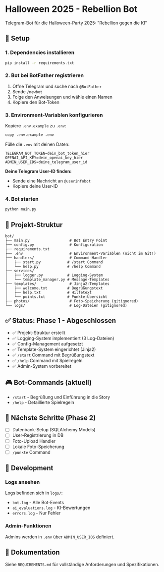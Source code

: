 # Halloween 2025 - Rebellion Bot

Telegram-Bot für die Halloween-Party 2025: "Rebellion gegen die KI"

## 🚀 Setup

### 1. Dependencies installieren

```bash
pip install -r requirements.txt
```

### 2. Bot bei BotFather registrieren

1. Öffne Telegram und suche nach `@BotFather`
2. Sende `/newbot`
3. Folge den Anweisungen und wähle einen Namen
4. Kopiere den Bot-Token

### 3. Environment-Variablen konfigurieren

Kopiere `.env.example` zu `.env`:

```bash
copy .env.example .env
```

Fülle die `.env` mit deinen Daten:

```env
TELEGRAM_BOT_TOKEN=dein_bot_token_hier
OPENAI_API_KEY=dein_openai_key_hier
ADMIN_USER_IDS=deine_telegram_user_id
```

**Deine Telegram User-ID finden:**
- Sende eine Nachricht an `@userinfobot`
- Kopiere deine User-ID

### 4. Bot starten

```bash
python main.py
```

## 📁 Projekt-Struktur

```
bot/
├── main.py                  # Bot Entry Point
├── config.py                # Konfiguration
├── requirements.txt         
├── .env                     # Environment-Variablen (nicht im Git!)
├── handlers/                # Command-Handler
│   ├── start.py            # /start Command
│   └── help.py             # /help Command
├── services/                
│   ├── logger.py           # Logging-System
│   └── template_manager.py # Message-Templates
├── templates/               # Jinja2-Templates
│   ├── welcome.txt         # Begrüßungstext
│   ├── help.txt            # Hilfetext
│   └── points.txt          # Punkte-Übersicht
├── photos/                  # Foto-Speicherung (gitignored)
└── logs/                    # Log-Dateien (gitignored)
```

## ✅ Status: Phase 1 - Abgeschlossen

- ✅ Projekt-Struktur erstellt
- ✅ Logging-System implementiert (3 Log-Dateien)
- ✅ Config-Management aufgesetzt
- ✅ Template-System eingerichtet (Jinja2)
- ✅ `/start` Command mit Begrüßungstext
- ✅ `/help` Command mit Spielregeln
- ✅ Admin-System vorbereitet

## 🎮 Bot-Commands (aktuell)

- `/start` - Begrüßung und Einführung in die Story
- `/help` - Detaillierte Spielregeln

## 📝 Nächste Schritte (Phase 2)

- [ ] Datenbank-Setup (SQLAlchemy Models)
- [ ] User-Registrierung in DB
- [ ] Foto-Upload Handler
- [ ] Lokale Foto-Speicherung
- [ ] `/punkte` Command

## 🔧 Development

### Logs ansehen

Logs befinden sich in `logs/`:
- `bot.log` - Alle Bot-Events
- `ai_evaluations.log` - KI-Bewertungen
- `errors.log` - Nur Fehler

### Admin-Funktionen

Admins werden in `.env` über `ADMIN_USER_IDS` definiert.

## 📄 Dokumentation

Siehe `REQUIREMENTS.md` für vollständige Anforderungen und Spezifikationen.
